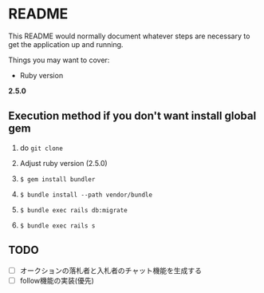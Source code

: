 # README

This README would normally document whatever steps are necessary to get the
application up and running.

Things you may want to cover:

* Ruby version

**2.5.0**

## Execution method if you don't want install global gem

1. do `git clone`

2. Adjust ruby version (2.5.0)

3. `$ gem install bundler`

4. `$ bundle install --path vendor/bundle`

5. `$ bundle exec rails db:migrate`

6. `$ bundle exec rails s`

## TODO

- [ ] オークションの落札者と入札者のチャット機能を生成する
- [ ] follow機能の実装(優先)
